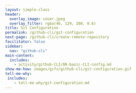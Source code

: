 ```yaml
---
layout: simple-class
header:
  overlay_image: cover.jpeg
  overlay_filter: rgba(46, 129, 200, 0.6)
title: Git Configuration
permalink: /github-cli/git-configuration
next-page: /github-cli/create-remote-repository
facilitator: false
sidebar:
  nav: "github-cli"
main-content:
  includes:
    - activity/github-CLI/00-basic-CLI-config.md
show-me-how: images/gifs/github-cli/git-configuration.gif
tell-me-why:
 includes:
    - tell-me-why/git-configuration.md
---
```

